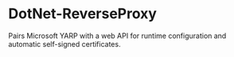 # DotNet-ReverseProxy
Pairs Microsoft YARP with a web API for runtime configuration and automatic self-signed certificates.
